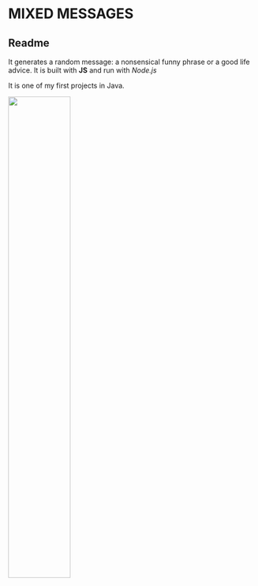 
# MIXED MESSAGES 


## Readme

It generates a random message: a nonsensical funny phrase or a good life advice.
It is built with __JS__ and run with *Node.js*

It is one of my first projects in Java.


<img src="https://user-images.githubusercontent.com/16319829/81180309-2b51f000-8fee-11ea-8a78-ddfe8c3412a7.png](https://github.com/user-attachments/assets/adf846f3-a885-441d-b15b-32fd0ee9633a" width=50% height=50%>

